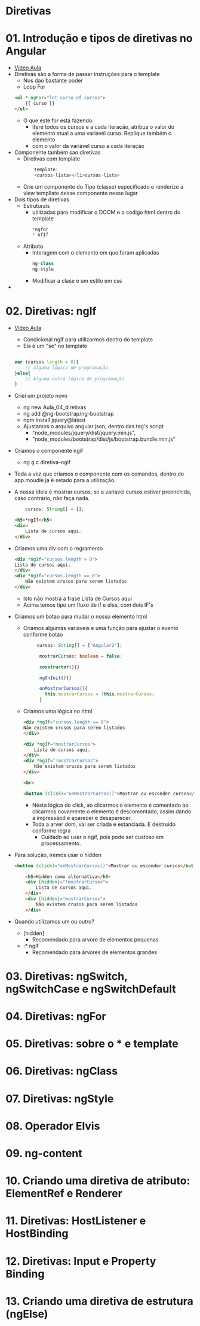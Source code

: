 # Diretivas

# 01. Introdução e tipos de diretivas no Angular

- [Vídeo Aula](https://youtu.be/rJNYm3-Tyns)
- Diretivas são a forma de passar instruções para o template
	- Nos dao bastante poder
	- Loop For
	````html
	<ul * ngFor="let curso of cursos"> 
		{{ curso }}
	</ul>
	````
	- O que este for está fazendo:
		- Itere todos os cursos e a cada iteração, atribua o valor do elemento atual a uma variavél curso. Replique também o elemento <li> com o valor da variável curso a cada iteração
- Componente também sao diretivas 
	- Diretivas com template
		````typescript
			template:
			<cursos-lista></li>cursos-lista>
		````
	- Crie um componente do Tipo (classe) especificado e renderize a view templlate desse componente nesse lugar
- Dois tipos de diretivas
	- Estruturais
		- utilizadas para modificar o DOOM e o codigo html dentro do template
			````typescript
			*ngfor
			* nfIf
			`````
	- Atributo
		- Interagem com o elemento em que foram aplicadas
			````typescript
			ng-class
			ng-style
			````
		- Modificar a clase e um estilo em css
- 



# 02. Diretivas: ngIf

- [Vídeo Aula](https://youtu.be/7zJNIp44B60)
	- Condicional ngIf para utilizarmos dentro do template
	- Ela é um "se" no template
	````typescript

	var (cursos.length > 0){
		// alguma lógica de programação
	}else{
		// Alguma outra lógica de programação
	}
	````

- Criei um projeto novo
	- ng new Aula_04_diretivas
	- ng add @ng-bootstrap/ng-bootstrap
	- npm install jquery@latest
	- Ajustamos o arquivo angular.json, dentro das tag's script
		- "node_modules/jquery/dist/jquery.min.js",
  		- "node_modules/bootstrap/dist/js/bootstrap.bundle.min.js"
- Criamos o componente ngif
	- ng g c diretiva-ngif 
- Toda a vez que criamos o componente com os comandos, dentro do app.moudle ja é setado para a utilização.
- A nossa ideia é mostrar cursos, se a variavel cursos estiver preenchida, caso contrario, não faça nada.
	````typescript
		cursos: String[] = [];
	````
	````html
	<h5>*ngIf</h5>
	<div>
	    Lista de cursos aqui.
	</div>
	````
- Criamos uma div com o regramento
	````html
	<div *ngIf="cursos.length > 0">
    Lista de cursos aqui.
	</div>
	<div *ngIf="cursos.length == 0">
	    Não existem crusos para serem listados
	</div>

	````
	- Isto não mostra a frase Lista de Cursos aqui
	- Acima temos tipo um fluxo de if e else, com dois IF's
- Criamos um botao para mudar o nosso elemento html
	- Criamos algumas variaveis e uma função para ajustar o evento conforme botao
		````typescript
			 cursos: String[] = ["Angular2"];

			  mostrarCursos: boolean = false;

			  constructor(){}

			  ngOnInit(){}

			  onMostrarCursos(){
			    this.mostrarCursos = !this.mostrarCursos;
			  }
		````
	- Criamos uma lógica no html
		````html
		<div *ngIf="cursos.length == 0">
    	Não existem crusos para serem listados
		</div>

		<div *ngIf="mostrarCursos">
		    Lista de cursos aqui.
		</div>
		<div *ngIf="!mostrarCursos">
		    Não existem crusos para serem listados
		</div>

		<br>

		<button (click)="onMostrarCursos()">Mostrar ou esconder cursos</button>

		````
		- Nesta lógica do click, ao clicarmos o elemento é comentado ao clicarmos novamente o elemento é descomentado, assim dando a impressãod e aparecer e desaparecer.
		- Toda a arver dom, vai ser criada e estanciada. E destruido conforme regra
			- Cuidado ao usar o ngif, pois pode ser custoso em processamento.
- Para solução, iremos usar o hidden
	````html
	<button (click)="onMostrarCursos()">Mostrar ou esconder cursos</button>

		<h5>Hidden como alternativa</h5>
		<div [hidden]="!mostrarCursos">
		    Lista de cursos aqui.
		</div>
		<div [hidden]="mostrarCursos">
		    Não existem crusos para serem listados
		</div>
	````
- Quando utilizamos um ou outro?
	- [hidden]
		- Recomendado para arvore de elementos pequenas
	- :* ngIf
		- Recomendado para árvores de elementos grandes


# 03. Diretivas: ngSwitch, ngSwitchCase e ngSwitchDefault
# 04. Diretivas: ngFor
# 05. Diretivas: sobre o * e template
# 06. Diretivas: ngClass
# 07. Diretivas: ngStyle
# 08. Operador Elvis
# 09. ng-content
# 10. Criando uma diretiva de atributo: ElementRef e Renderer
# 11. Diretivas: HostListener e HostBinding
# 12. Diretivas: Input e Property Binding
# 13. Criando uma diretiva de estrutura (ngElse)